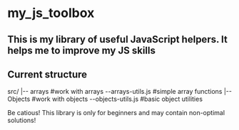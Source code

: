 # my_js_toolbox
## This is my library of useful JavaScript helpers. It helps me to improve my JS skills
## Current structure
src/
|-- arrays  #work with arrays
  --arrays-utils.js #simple array functions
|-- Objects #work with objects
  --objects-utils.js #basic object utilities

 Be catious! This library is only for beginners and may contain non-optimal solutions!
